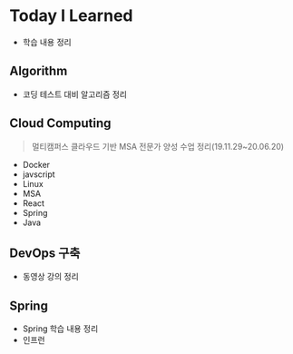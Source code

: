 # Today I Learned
+ 학습 내용 정리

## Algorithm
+ 코딩 테스트 대비 알고리즘 정리

## Cloud Computing
> 멀티캠퍼스 클라우드 기반 MSA 전문가 양성 수업 정리(19.11.29~20.06.20)
+ Docker
+ javscript
+ Linux
+ MSA
+ React
+ Spring
+ Java

## DevOps 구축
+ 동영상 강의 정리

## Spring
+ Spring 학습 내용 정리
+ 인프런
